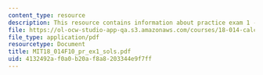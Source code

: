 ```yaml
---
content_type: resource
description: This resource contains information about practice exam 1 -solutions.
file: https://ol-ocw-studio-app-qa.s3.amazonaws.com/courses/18-014-calculus-with-theory-fall-2010/4132492af0a0b20af8a8203344e9f7ff_MIT18_014F10_pr_ex1_sols.pdf
file_type: application/pdf
resourcetype: Document
title: MIT18_014F10_pr_ex1_sols.pdf
uid: 4132492a-f0a0-b20a-f8a8-203344e9f7ff
---
```

